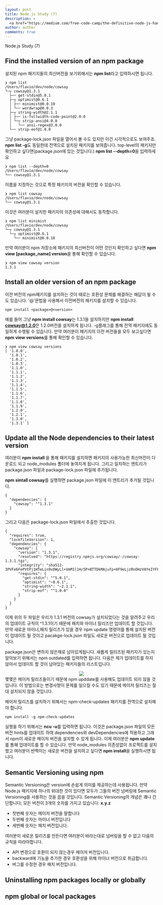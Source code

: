 ```yaml
---
layout: post
title: Node.js Study (7)
description: >
  <a href="https://medium.com/free-code-camp/the-definitive-node-js-handbook-6912378afc6e">학습자료링크</a>
author: author
comments: true
---
```

Node.js Study (7)

## Find the installed version of an npm package
설치된 npm 패키지들의 최신버전을 보기위해서는 <b>npm list</b>라고 입력하시면 됩니다.
```
❯ npm list
/Users/flavio/dev/node/cowsay
└─┬ cowsay@1.3.1
  ├── get-stdin@5.0.1
  ├─┬ optimist@0.6.1
  │ ├── minimist@0.0.10
  │ └── wordwrap@0.0.3
  ├─┬ string-width@2.1.1
  │ ├── is-fullwidth-code-point@2.0.0
  │ └─┬ strip-ansi@4.0.0
  │   └── ansi-regex@3.0.0
  └── strip-eof@1.0.0
```
그냥 package-lock.json 파일을 열어서 볼 수도 있지만 이건 시각적으로도 보여주죠. <b>npm list -g</b>도 동일한데 전역으로 설치된 패키지를 보여줍니다. top-level의 패키지만 확인하고 싶다면(package.json에 있는 것입니다.) <b>npm list --depth=0</b>을 입력하세요
```
❯ npm list --depth=0
/Users/flavio/dev/node/cowsay
└── cowsay@1.3.1

```
이름을 지정하는 것으로 특정 패키지의 버전을 확인할 수 있습니다.
```
❯ npm list cowsay
/Users/flavio/dev/node/cowsay
└── cowsay@1.3.1
```
이것은 여러분이 설치한 패키지의 의존성에 대해서도 동작합니다.
```
❯ npm list minimist
/Users/flavio/dev/node/cowsay
└─┬ cowsay@1.3.1
  └─┬ optimist@0.6.1
    └── minimist@0.0.10
```
만약 여러분이 npm 저장소에 패키지의 최신버전이 어떤 것인지 확인하고 싶다면 <b>npm view [package_name] version</b>을 통해 확인할 수 있습니다.
```
❯ npm view cowsay version
1.3.1
```

## Install an older version of an npm package
이전 버전의 npm패키지를 설치하는 것이 때로는 호환성 문제를 해결하는 해답이 될 수도 있습니다. '@'문법을 사용해서 이전버전의 패키지를 설치할 수 있습니다.
```
npm install <package>@<version>
```
예를 들어 그냥 <b>npm install cowsay</b>는 1.3.1을 설치하지만 <b>npm install cowsay@1.2.0</b>은 1.2.0버전을 설치하게 됩니다. -g플래그를 통해 전역 패키지에도 동일하게 수행될 수 있습니다. 만약 여러분이 패키지의 이전 버전들을 모두 보고싶다면 <b>npm view <package> versions</b>를 통해 확인할 수 있습니다.
```
❯ npm view cowsay versions
[ '1.0.0',
  '1.0.1',
  '1.0.2',
  '1.0.3',
  '1.1.0',
  '1.1.1',
  '1.1.2',
  '1.1.3',
  '1.1.4',
  '1.1.5',
  '1.1.6',
  '1.1.7',
  '1.1.8',
  '1.1.9',
  '1.2.0',
  '1.2.1',
  '1.3.0',
  '1.3.1' ]
```

## Update all the Node dependencies to their latest version
여러분이 <b>npm install <packagename></b>을 통해 패키지를 설치하면 패키지의 사용가능한 최신머전이 다운로드 되고 node_modules 폴더에 놓여지게 됩니다. 그리고 일치하는 엔트리가 package.json 파일과 package-lock.json 파일에 추가됩니다.

<b>npm sintall cowsay</b>를 실행하면 package.json 파일에 이 엔트리가 추가될 것입니다.
```
{
  "dependencies": {
    "cowsay": "^1.3.1"
  }
}
```
그리고 다음은 package-lock.json 파일에서 추출한 것입니다.
```
{
  "requires": true,
  "lockfileVersion": 1,
  "dependencies": {
    "cowsay": {
      "version": "1.3.1",
      "resolved": "https://registry.npmjs.org/cowsay/-/cowsay-1.3.1.tgz",
      "integrity": "sha512-3PVFe6FePVtPj1HTeLin9v8WyLl+VmM1l1H/5P+BTTDkMAjufp+0F9eLjzRnOHzVAYeIYFF5po5NjRrgefnRMQ==",
      "requires": {
        "get-stdin": "^5.0.1",
        "optimist": "~0.6.1",
        "string-width": "~2.1.1",
        "strip-eof": "^1.0.0"
      }
    }
  }
}
```
이제 위의 두 파일은 우리가 1.3.1 버전의 cowsay가 설치되었다는 것을 알려주고 우리의 업데이트 규칙이 \^1.3.1이기 때문에 패치와 마이너 릴리즈만 업데이트 할 것입니다. 만약 새로운 마이너,패치 릴리즈가 있을 경우 npm update 명령어를 통해 설치된 버전이 업데이트 될 것이고 pacakge-lock.json 파일도 새로운 버전으로 업데이트 될 것입니다.

package.json은 변하지 않은채로 남아있게됩니다. 새롭게 릴리즈된 패키지가 있는지 알아보기 위해서는 npm outdated를 입력하면 됩니다. 다음은 제가 업데이트를 하지 않아서 업데이트 할 것이 남아있는 패키지들의 리스트입니다.
<center>
<img src="https://miro.medium.com/max/1726/1*6Wdzb40QXmTCLYDOekL1Kg.png"/>
</center>
몇몇은 메이저 릴리즈들이기 때문에 npm upddate를 사용해도 업데이트 되지 않을 것입니다. 이 방법으로는 변경사항이 문제를 일으킬 수도 있기 때문에 메이저 릴리즈는 절대 설치되지 않을 것입니다.

메이저 릴리즈를 설치하기 위해서는 npm-check-updates 패키지를 전역으로 설치해야 합니다.
```
npm install -g npm-check-updates
```
실행을 하기 위해서는 <b>ncu -u</b>를 입력하면 됩니다. 이것은 package.json 파일의 모든 버전 hints를 업데이트 하여 dependencies와 devDependencies에 적용하고 그래서 npm이 새로운 메이저 버전을 설치할 수 있게 됩니다. 이제 여러분은 <b>npm update</b>를 통해 업데이트를 할 수 있습니다. 만약 node_modules 의존성없이 프로젝트를 설치했고 여러분이 반짝이는 새로운 버전을 설치하고 싶다면 <b>npm install</b>을 실행하시면 됩니다.
## Semantic Versioning using npm
Semantic Versioning은 version에 손쉽게 의미를 제공하는데 사용됩니다. 만약 Node.js 패키지에 하나의 위대한 것이 있다면 모두가 그들의 버전 넘버링에 Semantic Versioning을 사용하는 것을 꼽을 것입니다. Semantic Versioning의 개념은 꽤나 간단합니다; 모든 버전이 3개의 숫자를 가지고 있습니다: <b>x.y.z</b>
* 첫번째 숫자는 메이저 버전을 말합니다
* 두번째 숫자는 마이너 버전입니다
* 세번째 숫자는 패치 버전입니다.

여러분이 새로운 릴리즈를 만든다면 여러분이 바라는대로 넘버링을 할 수 없고 다음의 규칙을 따라야합니다.
* API 변경으로 호환이 되지 않는경우 메이저 버전입니다.
* backward에 기능을 추가한 경우 호환성을 위해 마이너 버전으로 취급합니다.
* 버그를 수정한 경우 패치 버전입니다.

## Uninstalling npm packages locally or globally

## npm global or local packages
